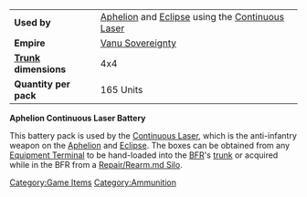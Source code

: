 |                                                 |                                                                                                                                        |
| ----------------------------------------------- | -------------------------------------------------------------------------------------------------------------------------------------- |
| **Used by**                                     | [Aphelion](../vehicles/Aphelion.md) and [Eclipse](../vehicles/Eclipse.md) using the [Continuous Laser](../weapons/Continuous_Laser.md) |
| **Empire**                                      | [Vanu Sovereignty](../etc/Vanu_Sovereignty.md)                                                                                         |
| **[Trunk](../terminology/Trunk.md) dimensions** | 4x4                                                                                                                                    |
| **Quantity per pack**                           | 165 Units                                                                                                                              |

**Aphelion Continuous Laser Battery**

This battery pack is used by the [Continuous
Laser](../weapons/Continuous_Laser.md), which is the anti-infantry weapon
on the [Aphelion](../vehicles/Aphelion.md) and
[Eclipse](../vehicles/Eclipse.md). The boxes can be obtained from any
[Equipment Terminal](../items/Equipment_Terminal.md) to be hand-loaded
into the [BFR](../vehicles/BattleFrame_Robotics.md)'s [trunk](../terminology/Trunk.md) or acquired
while in the BFR from a [Repair/Rearm.md
Silo](../items/Repair_Rearm_Silo.md).

[Category:Game Items](../Category:Game_Items.md)
[Category:Ammunition](../Category:Ammunition.md)
